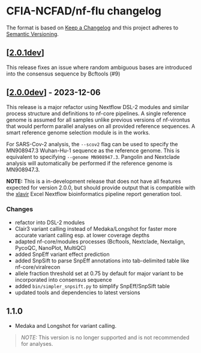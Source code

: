 # CFIA-NCFAD/nf-flu changelog

The format is based on [Keep a Changelog](https://keepachangelog.com/en/1.0.0/)
and this project adheres to [Semantic Versioning](https://semver.org/spec/v2.0.0.html).

## [[2.0.1dev](https://github.com/CFIA-NCFAD/nf-virontus/releases/tag/2.0.1dev)]

This release fixes an issue where random ambiguous bases are introduced into the consensus sequence by Bcftools (#9)

## [[2.0.0dev](https://github.com/CFIA-NCFAD/nf-virontus/releases/tag/2.0.0dev)] - 2023-12-06

This release is a major refactor using Nextflow DSL-2 modules and similar process structure and definitions to nf-core pipelines. A single reference genome is assumed for all samples unlike previous versions of nf-virontus that would perform parallel analyses on all provided reference sequences. A smart reference genome selection module is in the works.

For SARS-Cov-2 analysis, the `--scov2` flag can be used to specify the MN908947.3 Wuhan-Hu-1 sequence as the reference genome. This is equivalent to specifying `--genome MN908947.3`. Pangolin and Nextclade analysis will automatically be performed if the reference genome is MN908947.3.

**NOTE:** This is a in-development release that does not have all features expected for version 2.0.0, but should provide output that is compatible with the [xlavir](https://github.com/CFIA-NCFAD/xlavir) Excel Nextflow bioinformatics pipeline report generation tool.

### Changes

* refactor into DSL-2 modules
* Clair3 variant calling instead of Medaka/Longshot for faster more accurate variant calling esp. at lower coverage depths
* adapted nf-core/modules processes (Bcftools, Nextclade, Nextalign, PycoQC, NanoPlot, MultiQC)
* added SnpEff variant effect prediction
* added SnpSift to parse SnpEff annotations into tab-delimited table like nf-core/viralrecon
* allele fraction threshold set at 0.75 by default for major variant to be incorporated into consensus sequence
* added `bin/simpler_snpsift.py` to simplify SnpEff/SnpSift table
* updated tools and dependencies to latest versions

## 1.1.0

* Medaka and Longshot for variant calling.

> *NOTE:* This version is no longer supported and is not recommended for analyses.
